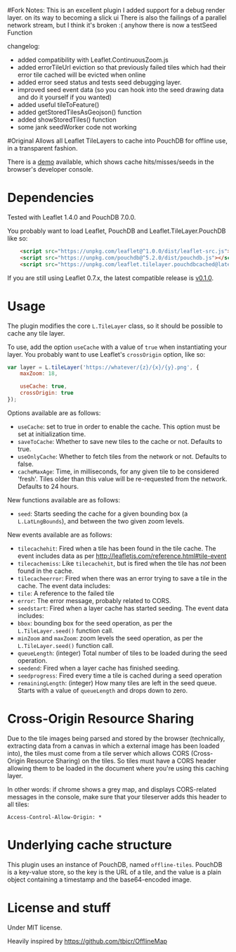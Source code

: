 
#Fork Notes:
This is an excellent plugin I added support for a debug render layer. 
on its way to becoming a slick ui There is also the failings of a parallel
network stream, but I think it's broken :( 
anyhow there is now a 
testSeed Function

 changelog:
 - added compatibility with Leaflet.ContinuousZoom.js
 - added errorTileUrl eviction so that previously failed tiles which had their error tile cached will be evicted when online
 - added error seed status and tests seed debugging layer.
 - improved seed event data (so you can hook into the seed drawing data and do it yourself if you wanted)
 - added useful tileToFeature()
 - added getStoredTilesAsGeojson() function
 - added showStoredTiles() function
 - some jank seedWorker code not working


#Original
Allows all Leaflet TileLayers to cache into PouchDB for offline use, in a transparent fashion.

There is a [demo](http://mazemap.github.io/Leaflet.TileLayer.PouchDBCached/demo.html) available, which shows cache hits/misses/seeds in the browser's developer console.

# Dependencies

Tested with Leaflet 1.4.0 and PouchDB 7.0.0.

You probably want to load Leaflet, PouchDB and Leaflet.TileLayer.PouchDB like so:

```html
	<script src="https://unpkg.com/leaflet@^1.0.0/dist/leaflet-src.js"></script>
	<script src="https://unpkg.com/pouchdb@^5.2.0/dist/pouchdb.js"></script>
	<script src="https://unpkg.com/leaflet.tilelayer.pouchdbcached@latest/L.TileLayer.PouchDBCached.js"></script>
```

If you are still using Leaflet 0.7.x, the latest compatible release is [v0.1.0](https://github.com/MazeMap/Leaflet.TileLayer.PouchDBCached/releases/tag/v0.1.0).


# Usage

The plugin modifies the core `L.TileLayer` class, so it should be possible to cache any tile layer.

To use, add the option `useCache` with a value of `true` when instantiating your layer. You probably want to use Leaflet's `crossOrigin` option, like so:

```javascript
var layer = L.tileLayer('https://whatever/{z}/{x}/{y}.png', {
	maxZoom: 18,

	useCache: true,
	crossOrigin: true
});
```

Options available are as follows:

* `useCache`: set to true in order to enable the cache. This option must be set at initialization time.
* `saveToCache`: Whether to save new tiles to the cache or not. Defaults to true.
* `useOnlyCache`: Whether to fetch tiles from the network or not. Defaults to false.
* `cacheMaxAge`: Time, in milliseconds, for any given tile to be considered 'fresh'. Tiles older than this value will be re-requested from the network. Defaults to 24 hours.

New functions available are as follows:
* `seed`: Starts seeding the cache for a given bounding box (a `L.LatLngBounds`), and between the two given zoom levels.

New events available are as follows:

* `tilecachehit`: Fired when a tile has been found in the tile cache. The event includes data as per http://leafletjs.com/reference.html#tile-event
* `tilecachemiss`: Like `tilecachehit`, but is fired when the tile has *not* been found in the cache.
* `tilecacheerror`: Fired when there was an error trying to save a tile in the cache. The event data includes:
 * `tile`: A reference to the failed tile
 * `error`: The error message, probably related to CORS.
* `seedstart`: Fired when a layer cache has started seeding. The event data includes:
 * `bbox`: bounding box for the seed operation, as per the `L.TileLayer.seed()` function call.
 * `minZoom` and `maxZoom`: zoom levels the seed operation, as per the `L.TileLayer.seed()` function call.
 * `queueLength`: (integer) Total number of tiles to be loaded during the seed operation.
* `seedend`: Fired when a layer cache has finished seeding.
* `seedprogress`: Fired every time a tile is cached during a seed operation
 * `remainingLength`: (integer) How many tiles are left in the seed queue. Starts with a value of `queueLength` and drops down to zero.


# Cross-Origin Resource Sharing

Due to the tile images being parsed and stored by the browser (technically, extracting data from a canvas in which a external image has been loaded into), the tiles must come from a tile server which allows CORS (Cross-Origin Resource Sharing) on the tiles. So tiles must have a CORS header allowing them to be loaded in the document where you're using this caching layer.

In other words: if chrome shows a grey map, and displays CORS-related messages in the console, make sure that your tileserver adds this header to all tiles:

`Access-Control-Allow-Origin: *`


# Underlying cache structure

This plugin uses an instance of PouchDB, named `offline-tiles`. PouchDB is a key-value store, so the key is the URL of a tile, and the value is a plain object containing a timestamp and the base64-encoded image.


# License and stuff

Under MIT license.

Heavily inspired by https://github.com/tbicr/OfflineMap

